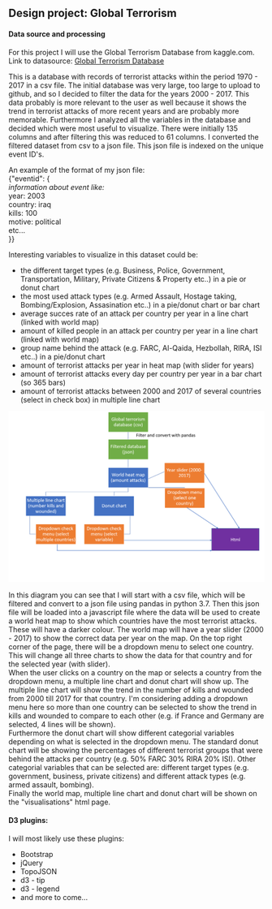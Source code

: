 ## Design project: Global Terrorism
#### Data source and processing
For this project I will use the Global Terrorism Database from kaggle.com.
Link to datasource: [Global Terrorism Database](https://www.kaggle.com/START-UMD/gtd "Global Terrorism Database | Kaggle")

This is a database with records of terrorist attacks within the period 1970 - 2017 in a csv file. The initial database was very large, too large to upload to github, and so I decided to filter the data for the years 2000 - 2017. This data probably is more relevant to the user as well because it shows the trend in terrorist attacks of more recent years and are probably more memorable.
Furthermore I analyzed all the variables in the database and decided which were most useful to visualize. There were initially 135 columns and after filtering this was reduced to 61 columns.
I converted the filtered dataset from csv to a json file. This json file is indexed on the unique event ID's.

An example of the format of my json file:<br>
{"eventid": {<br>
		*information about event like:*<br>
		year: 2003<br>
		country: iraq<br>
		kills: 100<br>
		motive: political<br>
		etc...<br>
	}}

Interesting variables to visualize in this dataset could be:
- the different target types (e.g. Business, Police, Government, Transportation, Military, Private Citizens & Property etc..) in a pie or donut chart
- the most used attack types (e.g. Armed Assault, Hostage taking, Bombing/Explosion, Assasination etc..) in a pie/donut chart or bar chart
- average succes rate of an attack per country per year in a line chart (linked with world map)
- amount of killed people in an attack per country per year in a line chart (linked with world map)
- group name behind the attack (e.g. FARC, Al-Qaida, Hezbollah, RIRA, ISI etc..) in a pie/donut chart
- amount of terrorist attacks per year in heat map (with slider for years)
- amount of terrorist attacks every day per country per year in a bar chart (so 365 bars)
- amount of terrorist attacks between 2000 and 2017 of several countries (select in check box) in multiple line chart

![Global Terrorism Diagram](https://github.com/kim66003/project/blob/master/doc/diagram.png)

In this diagram you can see that I will start with a csv file, which will be filtered and convert to a json file using pandas in python 3.7. Then this json file will be loaded into a javascript file where the data will be used to create a world heat map to show which countries have the most terrorist attacks. These will have a darker colour. The world map will have a year slider (2000 - 2017) to show the correct data per year on the map. On the top right corner of the page, there will be a dropdown menu to select one country. This will change all three charts to show the data for that country and for the selected year (with slider).
<br>When the user clicks on a country on the map or selects a country from the dropdown menu, a multiple line chart and donut chart will show up. The multiple line chart will show the trend in the number of kills and wounded from 2000 till 2017 for that country. I'm considering adding a dropdown menu here so more than one country can be selected to show the trend in kills and wounded to compare to each other (e.g. if France and Germany are selected, 4 lines will be shown).
<br>Furthermore the donut chart will show different categorial variables depending on what is selected in the dropdown menu. The standard donut chart will be showing the percentages of different terrorist groups that were behind the attacks per country (e.g. 50% FARC 30% RIRA 20% ISI). Other categorial variables that can be selected are: different target types (e.g. government, business, private citizens) and different attack types (e.g. armed assault, bombing).
<br>Finally the world map, multiple line chart and donut chart will be shown on the "visualisations" html page.

#### D3 plugins:
I will most likely use these plugins:
- Bootstrap
- jQuery
- TopoJSON
- d3 - tip
- d3 - legend
- and more to come...
